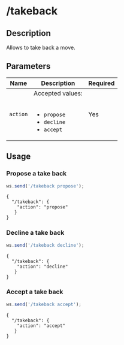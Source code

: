 # /takeback

## Description

Allows to take back a move.

## Parameters

| Name | Description | Required |
| ---- | ----------- | -------- |
| `action` | Accepted values:<br/><br/><ul><li>`propose`</li><li>`decline`</li><li>`accept`</li></ul> | Yes |

## Usage

### Propose a take back

```js
ws.send('/takeback propose');
```

```text
{
  "/takeback": {
    "action": "propose"
   }
}
```

### Decline a take back

```js
ws.send('/takeback decline');
```

```text
{
  "/takeback": {
    "action": "decline"
   }
}
```

### Accept a take back

```js
ws.send('/takeback accept');
```

```text
{
  "/takeback": {
    "action": "accept"
   }
}
```
